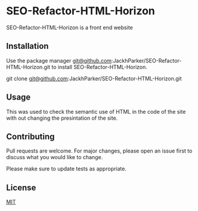 # SEO-Refactor-HTML-Horizon

SEO-Refactor-HTML-Horizon is a front end website

## Installation

Use the package manager git@github.com:JackhParker/SEO-Refactor-HTML-Horizon.git to install SEO-Refactor-HTML-Horizon.

git clone git@github.com:JackhParker/SEO-Refactor-HTML-Horizon.git

## Usage

This was used to check the semantic use of HTML in the code of the site with out changing the presintation of the site.

## Contributing
Pull requests are welcome. For major changes, please open an issue first to discuss what you would like to change.

Please make sure to update tests as appropriate.

## License
[MIT](https://choosealicense.com/licenses/mit/)
